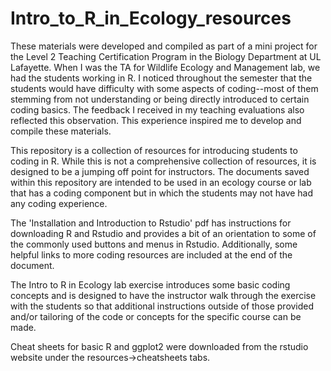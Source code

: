 # Intro_to_R_in_Ecology_resources

These materials were developed and compiled as part of a mini project for the Level 2 Teaching Certification Program in the Biology Department at UL Lafayette. When I was the TA for Wildlife Ecology and Management lab, we had the students working in R. I noticed throughout the semester that the students would have difficulty with some aspects of coding--most of them stemming from not understanding or being directly introduced to certain coding basics. The feedback I received in my teaching evaluations also reflected this observation. This experience inspired me to develop and compile these materials.   

This repository is a collection of resources for introducing students to coding in R. While this is not a comprehensive collection of resources, it is designed to be a jumping off point for instructors. The documents saved within this repository are intended to be used in an ecology course or lab that has a coding component but in which the students may not have had any coding experience.

The 'Installation and Introduction to Rstudio' pdf has instructions for downloading R and Rstudio and provides a bit of an orientation to some of the commonly used buttons and menus in Rstudio. Additionally, some helpful links to more coding resources are included at the end of the document.

The Intro to R in Ecology lab exercise introduces some basic coding concepts and is designed to have the instructor walk through the exercise with the students so that additional instructions outside of those provided and/or tailoring of the code or concepts for the specific course can be made.

Cheat sheets for basic R and ggplot2 were downloaded from the rstudio website under the resources->cheatsheets tabs.


